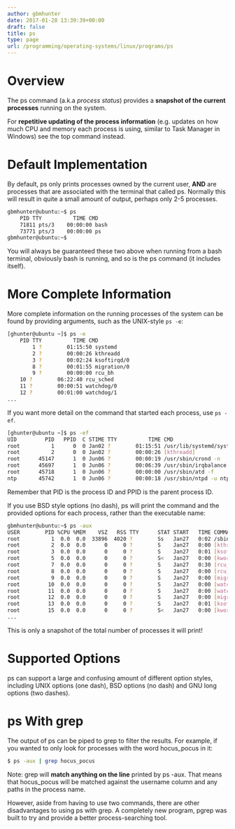 ```yaml
---
author: gbmhunter
date: 2017-01-28 13:39:39+00:00
draft: false
title: ps
type: page
url: /programming/operating-systems/linux/programs/ps
---
```


# Overview

The ps command (a.k.a _process status_) provides a **snapshot of the current processes** running on the system.

For **repetitive updating of the process information** (e.g. updates on how much CPU and memory each process is using, similar to Task Manager in Windows) see the top command instead.

# Default Implementation

By default, ps only prints processes owned by the current user, **AND** are processes that are associated with the terminal that called ps. Normally this will result in quite a small amount of output, perhaps only 2-5 processes.

```sh    
gbmhunter@ubuntu:~$ ps
    PID TTY          TIME CMD
    71811 pts/3    00:00:00 bash
    73771 pts/3    00:00:00 ps
gbmhunter@ubuntu:~$ 
```

You will always be guaranteed these two above when running from a bash terminal, obviously bash is running, and so is the ps command (it includes itself).

# More Complete Information

More complete information on the running processes of the system can be found by providing arguments, such as the UNIX-style `ps -e`:

```sh   
[ghunter@ubuntu ~]$ ps -e
    PID TTY          TIME CMD
        1 ?        01:15:50 systemd
        2 ?        00:00:26 kthreadd
        3 ?        00:02:24 ksoftirqd/0
        8 ?        00:01:55 migration/0
        9 ?        00:00:00 rcu_bh
    10 ?        06:22:40 rcu_sched
    11 ?        00:00:51 watchdog/0
    12 ?        00:01:00 watchdog/1
...
```

If you want more detail on the command that started each process, use `ps -ef`.

```sh    
[ghunter@ubuntu ~]$ ps -ef
UID         PID   PPID  C STIME TTY          TIME CMD
root          1      0  0 Jan02 ?        01:15:51 /usr/lib/systemd/systemd --system --deserialize 22
root          2      0  0 Jan02 ?        00:00:26 [kthreadd]
root      45147      1  0 Jun06 ?        00:00:19 /usr/sbin/crond -n
root      45697      1  0 Jun06 ?        00:06:39 /usr/sbin/irqbalance --foreground
root      45718      1  0 Jun06 ?        00:00:00 /usr/sbin/atd -f
ntp       45742      1  0 Jun06 ?        00:00:18 /usr/sbin/ntpd -u ntp:ntp -g
```

Remember that PID is the process ID and PPID is the parent process ID.

If you use BSD style options (no dash), ps will print the command and the provided options for each process, rather than the executable name:

```sh    
gbmhunter@ubuntu:~$ ps -aux
USER        PID %CPU %MEM    VSZ   RSS TTY      STAT START   TIME COMMAND
root          1  0.0  0.0  33896  4020 ?        Ss   Jan27   0:02 /sbin/init
root          2  0.0  0.0      0     0 ?        S    Jan27   0:00 [kthreadd]
root          3  0.0  0.0      0     0 ?        S    Jan27   0:01 [ksoftirqd/0]
root          5  0.0  0.0      0     0 ?        S<   Jan27   0:00 [kworker/0:0H]
root          7  0.0  0.0      0     0 ?        S    Jan27   0:30 [rcu_sched]
root          8  0.0  0.0      0     0 ?        S    Jan27   0:00 [rcu_bh]
root          9  0.0  0.0      0     0 ?        S    Jan27   0:00 [migration/0]
root         10  0.0  0.0      0     0 ?        S    Jan27   0:00 [watchdog/0]
root         11  0.0  0.0      0     0 ?        S    Jan27   0:00 [watchdog/1]
root         12  0.0  0.0      0     0 ?        S    Jan27   0:00 [migration/1]
root         13  0.0  0.0      0     0 ?        S    Jan27   0:01 [ksoftirqd/1]
root         15  0.0  0.0      0     0 ?        S<   Jan27   0:00 [kworker/1:0H]
...
```

This is only a snapshot of the total number of processes it will print!

# Supported Options

ps can support a large and confusing amount of different option styles, including UNIX options (one dash), BSD options (no dash) and GNU long options (two dashes).

# ps With grep

The output of ps can be piped to grep to filter the results. For example, if you wanted to only look for processes with the word hocus_pocus in it:

```sh    
$ ps -aux | grep hocus_pocus
```

Note: grep will **match anything on the line** printed by ps -aux. That means that hocus_pocus will be matched against the username column and any paths in the process name.

However, aside from having to use two commands, there are other disadvantages to using ps with grep. A completely new program, pgrep was built to try and provide a better process-searching tool.
